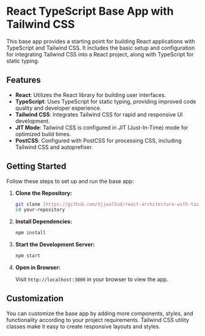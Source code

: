 # React TypeScript Base App with Tailwind CSS

This base app provides a starting point for building React applications with TypeScript and Tailwind CSS. It includes the basic setup and configuration for integrating Tailwind CSS into a React project, along with TypeScript for static typing.

## Features

- **React**: Utilizes the React library for building user interfaces.
- **TypeScript**: Uses TypeScript for static typing, providing improved code quality and developer experience.
- **Tailwind CSS**: Integrates Tailwind CSS for rapid and responsive UI development.
- **JIT Mode**: Tailwind CSS is configured in JIT (Just-In-Time) mode for optimized build times.
- **PostCSS**: Configured with PostCSS for processing CSS, including Tailwind CSS and autoprefixer.

## Getting Started

Follow these steps to set up and run the base app:

1. **Clone the Repository:**

   ```bash
   git clone [https://github.com/UjjwalSud/react-architecture-with-tailwind.git](https://github.com/UjjwalSud/react-architecture-with-tailwind.git)
   cd your-repository
   ```

2. **Install Dependencies:**

   ```bash
   npm install
   ```

3. **Start the Development Server:**

   ```bash
   npm start
   ```

4. **Open in Browser:**

   Visit `http://localhost:3000` in your browser to view the app.

## Customization

You can customize the base app by adding more components, styles, and functionality according to your project requirements. Tailwind CSS utility classes make it easy to create responsive layouts and styles.

